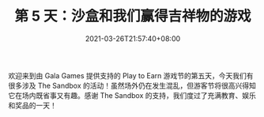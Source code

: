 ﻿---
title: "第 5 天：沙盒和我们赢得吉祥物的游戏"
date: 2021-03-26T21:57:40+08:00
lastmod: 2021-03-26T16:45:40+08:00
draft: false
authors: ["Oliver"]
description: "欢迎来到由 Gala Games 提供支持的 Play to Earn 游戏节的第五天，今天我们有很多涉及 The Sandbox 的活动！虽然场外仍在发生混乱，但游客节将很高兴得知它在场内既省事又有趣。感谢 The Sandbox 的支持，我们度过了充满教育、娱乐和奖品的一天！"
featuredImage: "day-5-the-sandbox-and-our-play-to-earn-mascot.png"
tags: ["Virtual World","虚拟世界","Play to Earn"]
categories: ["news"]
news: ["虚拟世界"]
weight: 
lightgallery: true
pinned: false
recommend: false
recommend1: false
---

欢迎来到由 Gala Games 提供支持的 Play to Earn 游戏节的第五天，今天我们有很多涉及 The Sandbox 的活动！虽然场外仍在发生混乱，但游客节将很高兴得知它在场内既省事又有趣。感谢 The Sandbox 的支持，我们度过了充满教育、娱乐和奖品的一天！

<!--more-->

